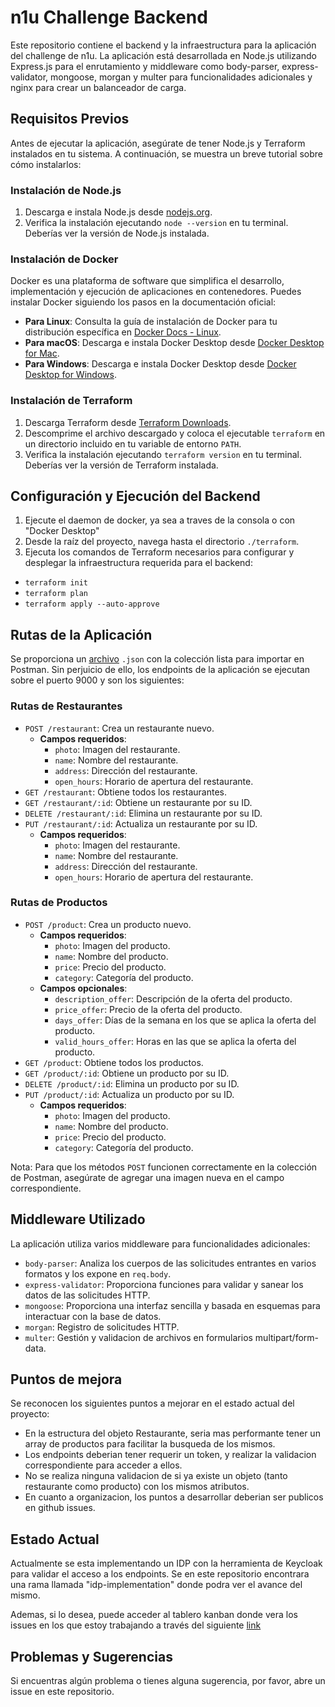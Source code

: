 # n1u Challenge Backend

Este repositorio contiene el backend y la infraestructura para la aplicación del challenge de n1u. La aplicación está desarrollada en Node.js utilizando Express.js para el enrutamiento y middleware como body-parser, express-validator, mongoose, morgan y multer para funcionalidades adicionales y nginx para crear un balanceador de carga.

## Requisitos Previos

Antes de ejecutar la aplicación, asegúrate de tener Node.js y Terraform instalados en tu sistema. A continuación, se muestra un breve tutorial sobre cómo instalarlos:

### Instalación de Node.js

1. Descarga e instala Node.js desde [nodejs.org](https://nodejs.org/).
2. Verifica la instalación ejecutando `node --version` en tu terminal. Deberías ver la versión de Node.js instalada.

### Instalación de Docker

Docker es una plataforma de software que simplifica el desarrollo, implementación y ejecución de aplicaciones en contenedores. Puedes instalar Docker siguiendo los pasos en la documentación oficial:

- **Para Linux**: Consulta la guía de instalación de Docker para tu distribución específica en [Docker Docs - Linux](https://docs.docker.com/engine/install/).
- **Para macOS**: Descarga e instala Docker Desktop desde [Docker Desktop for Mac](https://docs.docker.com/desktop/install/mac-install/).
- **Para Windows**: Descarga e instala Docker Desktop desde [Docker Desktop for Windows](https://docs.docker.com/desktop/install/windows-install/).


### Instalación de Terraform

1. Descarga Terraform desde [Terraform Downloads](https://www.terraform.io/downloads.html).
2. Descomprime el archivo descargado y coloca el ejecutable `terraform` en un directorio incluido en tu variable de entorno `PATH`.
3. Verifica la instalación ejecutando `terraform version` en tu terminal. Deberías ver la versión de Terraform instalada.

## Configuración y Ejecución del Backend

1. Ejecute el daemon de docker, ya sea a traves de la consola o con "Docker Desktop"
2. Desde la raíz del proyecto, navega hasta el directorio `./terraform`.
3. Ejecuta los comandos de Terraform necesarios para configurar y desplegar la infraestructura requerida para el backend:
- `terraform init`
- `terraform plan`
- `terraform apply --auto-approve`

## Rutas de la Aplicación

Se proporciona un [archivo](n1u-challenge.postman_collection.json) `.json` con la colección lista para importar en Postman. Sin perjuicio de ello, los endpoints de la aplicación se ejecutan sobre el puerto 9000 y son los siguientes:

### Rutas de Restaurantes
- `POST /restaurant`: Crea un restaurante nuevo.
  - **Campos requeridos**:
    - `photo`: Imagen del restaurante.
    - `name`: Nombre del restaurante.
    - `address`: Dirección del restaurante.
    - `open_hours`: Horario de apertura del restaurante.
- `GET /restaurant`: Obtiene todos los restaurantes.
- `GET /restaurant/:id`: Obtiene un restaurante por su ID.
- `DELETE /restaurant/:id`: Elimina un restaurante por su ID.
- `PUT /restaurant/:id`: Actualiza un restaurante por su ID.
  - **Campos requeridos**:
    - `photo`: Imagen del restaurante.
    - `name`: Nombre del restaurante.
    - `address`: Dirección del restaurante.
    - `open_hours`: Horario de apertura del restaurante.

### Rutas de Productos
- `POST /product`: Crea un producto nuevo.
  - **Campos requeridos**:
    - `photo`: Imagen del producto.
    - `name`: Nombre del producto.
    - `price`: Precio del producto.
    - `category`: Categoría del producto.
  - **Campos opcionales**:
    - `description_offer`: Descripción de la oferta del producto.
    - `price_offer`: Precio de la oferta del producto.
    - `days_offer`: Días de la semana en los que se aplica la oferta del producto.
    - `valid_hours_offer`: Horas en las que se aplica la oferta del producto.
- `GET /product`: Obtiene todos los productos.
- `GET /product/:id`: Obtiene un producto por su ID.
- `DELETE /product/:id`: Elimina un producto por su ID.
- `PUT /product/:id`: Actualiza un producto por su ID.
  - **Campos requeridos**:
    - `photo`: Imagen del producto.
    - `name`: Nombre del producto.
    - `price`: Precio del producto.
    - `category`: Categoría del producto.

Nota: Para que los métodos `POST` funcionen correctamente en la colección de Postman, asegúrate de agregar una imagen nueva en el campo correspondiente.

## Middleware Utilizado

La aplicación utiliza varios middleware para funcionalidades adicionales:

- `body-parser`: Analiza los cuerpos de las solicitudes entrantes en varios formatos y los expone en `req.body`.
- `express-validator`: Proporciona funciones para validar y sanear los datos de las solicitudes HTTP.
- `mongoose`: Proporciona una interfaz sencilla y basada en esquemas para interactuar con la base de datos.
- `morgan`: Registro de solicitudes HTTP.
- `multer`: Gestión y validacion de archivos en formularios multipart/form-data.

## Puntos de mejora

Se reconocen los siguientes puntos a mejorar en el estado actual del proyecto:

- En la estructura del objeto Restaurante, seria mas performante tener un array de productos para facilitar la busqueda de los mismos.
- Los endpoints deberian tener requerir un token, y realizar la validacion correspondiente para acceder a ellos.
- No se realiza ninguna validacion de si ya existe un objeto (tanto restaurante como producto) con los mismos atributos.
- En cuanto a organizacion, los puntos a desarrollar deberian ser publicos en github issues.

## Estado Actual

Actualmente se esta implementando un IDP con la herramienta de Keycloak para validar el acceso a los endpoints.
Se en este repositorio encontrara una rama llamada "idp-implementation" donde podra ver el avance del mismo.


Ademas, si lo desea, puede acceder al tablero kanban donde vera los issues en los que estoy trabajando a través del siguiente [link](https://www.notion.so/Challenge-N1U-BackEnd-Dev-5a62c0ab5e2b4e439a962ac58df3619e?pvs=4)

## Problemas y Sugerencias

Si encuentras algún problema o tienes alguna sugerencia, por favor, abre un issue en este repositorio.
